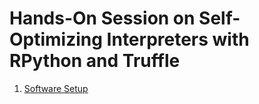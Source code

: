Hands-On Session on Self-Optimizing Interpreters with RPython and Truffle
=========================================================================

1. [Software Setup](software-setup.md)
